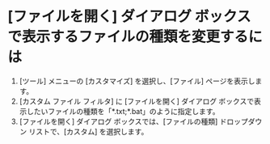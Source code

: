 # \[ファイルを開く\] ダイアログ ボックスで表示するファイルの種類を変更するには

1. \[ツール\] メニューの \[カスタマイズ\] を選択し、\[ファイル\] ページを表示します。
2. \[カスタム ファイル フィルタ\] に \[ファイルを開く\] ダイアログ
ボックスで表示したいファイルの種類を「\*.txt;\*.bat」のように指定します。
3. \[ファイルを開く\] ダイアログ ボックスでは、\[ファイルの種類\] ドロップダウン リストで、\[カスタム\] を選択します。
